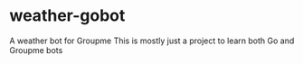 # weather-gobot
A weather bot for Groupme
This is mostly just a project to learn both Go and Groupme bots
